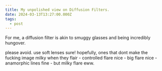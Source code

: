 ```yaml
---
title: My unpolished view on Diffusion Filters.
date: 2024-03-13T13:27:00.000Z
tags:
  - post
---
```

For me, a diffusion filter is akin to smuggy glasses and being incredibly hungover.

please avoid.
use soft lenses sure!
hopefully, ones that dont make the fucking image milky when they flair - controlled flare nice - big flare nice - anamorphic lines fine - but milky flare eww.